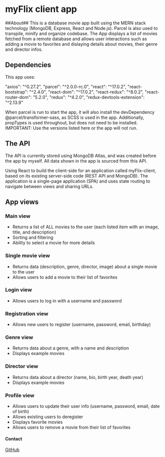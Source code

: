 # myFlix client app

##About## This is a database movie app built using the MERN stack technology (MongoDB, Express, React and Node.js). Parcel is also used to transpile, minify and organize codebase. The App displays a list of movies fetched from a remote database and allows user interactions such as adding a movie to favorites and dislaying details about movies, their genre and director infos.

## Dependencies

This app uses:

"axios": "^0.27.2",
"parcel": "^2.0.0-rc.0",
"react": "^17.0.2",
"react-bootstrap": "^2.4.0",
"react-dom": "^17.0.2",
"react-redux": "^8.0.2",
"react-router-dom": "5.2.0",
"redux": "^4.2.0",
"redux-devtools-extension": "^2.13.9"

When parcel is run to start the app, it will also install the devDependency @parcel/transformer-sass, as SCSS is used in the app. Additionally, propTypes is used throughout, but does not need to be installed. IMPORTANT: Use the versions listed here or the app will not run.

## The API 
The API is currently stored using MongoDB Atlas, and was created before the app by myself. All data shown in the app is sourced from this API.

Using React to build the client-side for an application called myFlix-client, based on its existing server-side code (REST API and MongoDB). The application is a single-page application (SPA) and uses state routing to navigate between views and sharing URLs.

## App views

### Main view
- Returns a list of ALL movies to the user (each listed item with an image, title, and description)
- Sorting and filtering
- Ability to select a movie for more details

### Single movie view
- Returns data (description, genre, director, image) about a single movie to the user
- Allows users to add a movie to their list of favorites

### Login view
- Allows users to log in with a username and password

### Registration view
- Allows new users to register (username, password, email, birthday)

### Genre view
- Returns data about a genre, with a name and description
- Displays example movies

### Director view
- Returns data about a director (name, bio, birth year, death year)
- Displays example movies

### Profile view
- Allows users to update their user info (username, password, email, date of birth)
- Allows existing users to deregister
- Displays favorite movies
- Allows users to remove a movie from their list of favorites

#### Contact
[GitHub](https://github.com/Dj2035)
